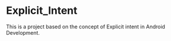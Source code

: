 # Explicit_Intent
This is a project based on the concept of Explicit intent in Android Development.
